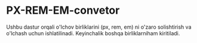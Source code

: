 # PX-REM-EM-convetor
Ushbu dastur orqali o'lchov birliklarini  (px, rem, em) ni o'zaro solishtirish va o'lchash uchun ishlatilinadi. Keyinchalik boshqa birliklarniham kiritiladi.
